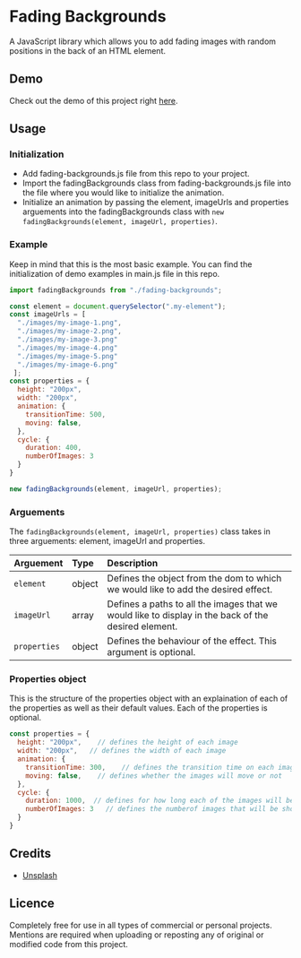 # Fading Backgrounds
A JavaScript library which allows you to add fading images with random positions in the back of an HTML element.

## Demo
Check out the demo of this project right [here](https://vanjazeli.github.io/fading-backgrounds/). 

## Usage

### Initialization
 - Add fading-backgrounds.js file from this repo to your project.
 - Import the fadingBackgrounds class from fading-backgrounds.js file into the file where you would like to initialize the animation.
 - Initialize an animation by passing the element, imageUrls and properties arguements into the fadingBackgrounds class with `new fadingBackgrounds(element, imageUrl, properties)`.

### Example
Keep in mind that this is the most basic example. You can find the initialization of demo examples in main.js file in this repo.

```JavaScript
import fadingBackgrounds from "./fading-backgrounds";

const element = document.querySelector(".my-element");
const imageUrls = [
  "./images/my-image-1.png",
  "./images/my-image-2.png",
  "./images/my-image-3.png"
  "./images/my-image-4.png"
  "./images/my-image-5.png"
  "./images/my-image-6.png"
 ];
const properties = {
  height: "200px",
  width: "200px",
  animation: {
    transitionTime: 500,
    moving: false,
  },
  cycle: {
    duration: 400,
    numberOfImages: 3
  }
}

new fadingBackgrounds(element, imageUrl, properties);
```

### Arguements
The `fadingBackgrounds(element, imageUrl, properties)` class takes in three arguements: element, imageUrl and properties.

| Arguement | Type | Description |
|:----------|:-----|:------------|
| `element` | object | Defines the object from the dom to which we would like to add the desired effect. |
| `imageUrl` | array | Defines a paths to all the images that we would like to display in the back of the desired element. |
| `properties` | object | Defines the behaviour of the effect. This argument is optional. |

### Properties object
This is the structure of the properties object with an explaination of each of the properties as well as their default values. Each of the properties is optional.

```JavaScript
const properties = {
  height: "200px",    // defines the height of each image
  width: "200px",   // defines the width of each image
  animation: {
    transitionTime: 300,    // defines the transition time on each image in ms
    moving: false,    // defines whether the images will move or not
  },
  cycle: {
    duration: 1000,  // defines for how long each of the images will be shown in ms
    numberOfImages: 3   // defines the numberof images that will be shown at once
  }
}
```

## Credits
 - [Unsplash](https://unsplash.com/)

## Licence
Completely  free for use in all types of commercial or personal projects. Mentions are required when uploading or reposting any of original or modified code from this project.
